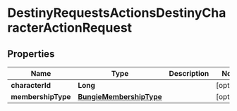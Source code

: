 
# DestinyRequestsActionsDestinyCharacterActionRequest

## Properties
Name | Type | Description | Notes
------------ | ------------- | ------------- | -------------
**characterId** | **Long** |  |  [optional]
**membershipType** | [**BungieMembershipType**](BungieMembershipType.md) |  |  [optional]



